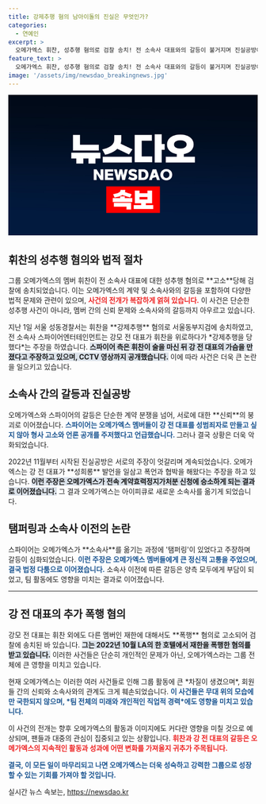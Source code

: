 ```yaml
---
title: 강제추행 혐의 남아이돌의 진실은 무엇인가?
categories:
  - 연예인
excerpt: >
  오메가엑스 휘찬, 성추행 혐의로 검찰 송치! 전 소속사 대표와의 갈등이 불거지며 진실공방이 이어지고 있는 가운데, 사건의 전말과 파장에 귀추가 주목된다. 클릭해 더 알아보세요!
feature_text: >
  오메가엑스 휘찬, 성추행 혐의로 검찰 송치! 전 소속사 대표와의 갈등이 불거지며 진실공방이 이어지고 있는 가운데, 사건의 전말과 파장에 귀추가 주목된다. 클릭해 더 알아보세요!
image: '/assets/img/newsdao_breakingnews.jpg'
---
```


<p><img src="/assets/img/newsdao_breakingnews.jpg" alt="flaretime 속보" /></p>

<h2 data-ke-size="size26">휘찬의 성추행 혐의와 법적 절차</h2>

<p data-ke-size="size16">그룹 오메가엑스의 멤버 휘찬이 전 소속사 대표에 대한 성추행 혐의로 **고소**당해 검찰에 송치되었습니다. 이는 오메가엑스의 계약 및 소속사와의 갈등을 포함하여 다양한 법적 문제와 관련이 있으며, <b><span style="color: #ee2323;">사건의 전개가 복잡하게 얽혀 있습니다.</span></b> 이 사건은 단순한 성추행 사건이 아니라, 멤버 간의 신뢰 문제와 소속사와의 갈등까지 아우르고 있습니다. </p>

<p data-ke-size="size16">지난 1일 서울 성동경찰서는 휘찬을 **강제추행** 혐의로 서울동부지검에 송치하였고, 전 소속사 스파이어엔터테인먼트는 강모 전 대표가 휘찬을 위로하다가 *강제추행을 당했다*는 주장을 하였습니다. <b><span style="background-color: #21538527;">스파이어 측은 휘찬이 술을 마신 뒤 강 전 대표의 가슴을 만졌다고 주장하고 있으며, CCTV 영상까지 공개했습니다.</span></b> 이에 따라 사건은 더욱 큰 논란을 일으키고 있습니다.</p>

<h2 data-ke-size="size26">소속사 간의 갈등과 진실공방</h2>

<p data-ke-size="size16">오메가엑스와 스파이어의 갈등은 단순한 계약 분쟁을 넘어, 서로에 대한 **신뢰**의 붕괴로 이어졌습니다. <b><span style="color: #1a5490;">스파이어는 오메가엑스 멤버들이 강 전 대표를 성범죄자로 만들고 싶지 않아 형사 고소와 언론 공개를 주저했다고 언급했습니다. </span></b> 그러나 결국 상황은 더욱 악화되었습니다.</p>

<p data-ke-size="size16">2022년 11월부터 시작된 진실공방은 서로의 주장이 엇갈리며 계속되었습니다. 오메가엑스는 강 전 대표가 **성희롱** 발언을 일삼고 폭언과 협박을 해왔다는 주장을 하고 있습니다. <b><span style="background-color: #21538527;">이런 주장은 오메가엑스가 전속 계약효력정지가처분 신청에 승소하게 되는 결과로 이어졌습니다.</span></b> 그 결과 오메가엑스는 아이피큐로 새로운 소속사를 옮기게 되었습니다.</p>

<h2 data-ke-size="size26">탬퍼링과 소속사 이전의 논란</h2>

<p data-ke-size="size16">스파이어는 오메가엑스가 **소속사**를 옮기는 과정에 '탬퍼링'이 있었다고 주장하며 갈등이 심화되었습니다. <b><span style="color: #1a5490;">이런 주장은 오메가엑스 멤버들에게 큰 정신적 고통을 주었으며, 결국 법정 다툼으로 이어졌습니다.</span></b> 소속사 이전에 따른 갈등은 양측 모두에게 부담이 되었고, 팀 활동에도 영향을 미치는 결과로 이어졌습니다.</p>

<hr>

<h2 data-ke-size="size26">강 전 대표의 추가 폭행 혐의</h2>

<p data-ke-size="size16">강모 전 대표는 휘찬 외에도 다른 멤버인 재한에 대해서도 **폭행** 혐의로 고소되어 검찰에 송치된 바 있습니다. <b><span style="background-color: #21538527;">그는 2022년 10월 LA의 한 호텔에서 재한을 폭행한 혐의를 받고 있습니다.</span></b> 이러한 사건들은 단순히 개인적인 문제가 아닌, 오메가엑스라는 그룹 전체에 큰 영향을 미치고 있습니다.</p>

<p data-ke-size="size16">현재 오메가엑스는 이러한 여러 사건들로 인해 그룹 활동에 큰 *차질이 생겼으며*, 회원들 간의 신뢰와 소속사와의 관계도 크게 훼손되었습니다. <b><span style="color: #1a5490;">이 사건들은 무대 위의 모습에만 국한되지 않으며, *팀 전체의 미래와 개인적인 직업적 경력*에도 영향을 미치고 있습니다.</span></b></p>

<p data-ke-size="size16">이 사건의 전개는 향후 오메가엑스의 활동과 이미지에도 커다란 영향을 미칠 것으로 예상되며, 팬들과 대중의 관심이 집중되고 있는 상황입니다. <b><span style="color: #ee2323;">휘찬과 강 전 대표의 갈등은 오메가엑스의 지속적인 활동과 성과에 어떤 변화를 가져올지 귀추가 주목됩니다.</span></b> </p>

<p data-ke-size="size16"><b><span style="color: #1a5490;">결국, 이 모든 일이 마무리되고 나면 오메가엑스는 더욱 성숙하고 강력한 그룹으로 성장할 수 있는 기회를 가져야 할 것입니다.</span></b></p>
실시간 뉴스 속보는, <a href="https://newsdao.kr" rel="dofollow">https://newsdao.kr</a>


